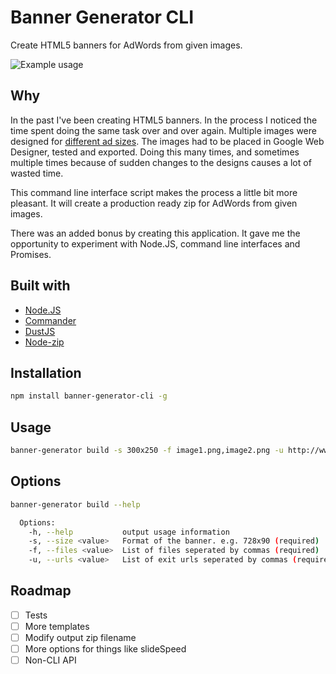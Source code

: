 # Banner Generator CLI
Create HTML5 banners for AdWords from given images.

![Example usage](https://github.com/wiljanslofstra/banner-generator-cli/blob/master/example.gif)

## Why
In the past I've been creating HTML5 banners. In the process I noticed the time spent doing the same
task over and over again. Multiple images were designed for [different ad sizes](https://support.google.com/adsense/answer/6002621?hl=en). The images had to be placed in Google Web Designer, tested and exported. Doing this many times, and sometimes multiple times because of sudden changes to the designs causes a lot of wasted time.

This command line interface script makes the process a little bit more pleasant. It will create a production ready zip for AdWords from given images.

There was an added bonus by creating this application. It gave me the opportunity to experiment with Node.JS, command line interfaces and Promises.

## Built with
- [Node.JS](https://nodejs.org/en/)
- [Commander](https://www.npmjs.com/package/commander)
- [DustJS](https://www.npmjs.com/package/dustjs-linkedin)
- [Node-zip](https://www.npmjs.com/package/node-zip)

## Installation
```bash
npm install banner-generator-cli -g
```

## Usage
```bash
banner-generator build -s 300x250 -f image1.png,image2.png -u http://www.example.com/
```

## Options
```bash
banner-generator build --help

  Options:
    -h, --help           output usage information
    -s, --size <value>   Format of the banner. e.g. 728x90 (required)
    -f, --files <value>  List of files seperated by commas (required)
    -u, --urls <value>   List of exit urls seperated by commas (required)
```

## Roadmap
- [ ] Tests
- [ ] More templates
- [ ] Modify output zip filename
- [ ] More options for things like slideSpeed
- [ ] Non-CLI API
